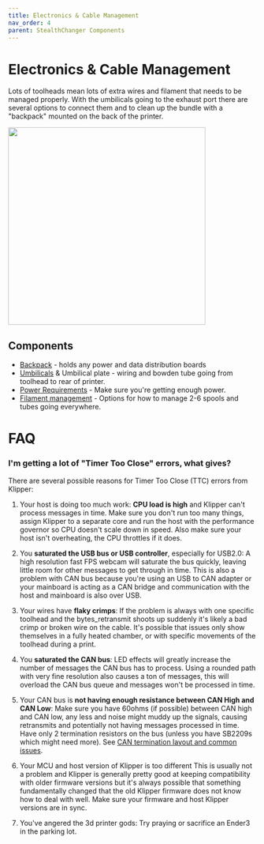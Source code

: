 ```yaml
---
title: Electronics & Cable Management
nav_order: 4
parent: StealthChanger Components
---
```

<!-- Use the page layout at TOC.md:  https://github.com/sdylewski/StealthChanger/blob/main/docs/TOC.md -->

# Electronics & Cable Management
Lots of toolheads mean lots of extra wires and filament that needs to be managed properly. With the umbilicals going to the exhaust port there are several options to connect them and to clean up the bundle with a "backpack" mounted on the back of the printer.

<img src="../media/CableManagement/LDO_Stealthchanger_back_annotated.png" width="400">

## Components
* [Backpack](#Backpack) - holds any power and data distribution boards 
* [Umbilicals](Umbilicals.md) & Umbilical plate - wiring and bowden tube going from toolhead to rear of printer.
* [Power Requirements](Power.md) - Make sure you're getting enough power.
* [Filament management](FilamentManagement.md) - Options for how to manage 2-6 spools and tubes going everywhere.

# FAQ

### I'm getting a lot of "Timer Too Close" errors, what gives?
There are several possible reasons for Timer Too Close (TTC) errors from Klipper:

1. Your host is doing too much work: **CPU load is high** and Klipper can't process messages in time. Make sure you don't run too many things, assign Klipper to a separate core and run the host with the performance governor so CPU doesn't scale down in speed. Also make sure your host isn't overheating, the CPU throttles if it does.

2. You **saturated the USB bus or USB controller**, especially for USB2.0: A high resolution fast FPS webcam will saturate the bus quickly, leaving little room for other messages to get through in time. This is also a problem with CAN bus because you're using an USB to CAN adapter or your mainboard is acting as a CAN bridge and communication with the host and mainboard is also over USB.

3. Your wires have **flaky crimps**: 
If the problem is always with one specific toolhead and the bytes_retransmit shoots up suddenly it's likely a bad crimp or broken wire on the cable. It's possible that issues only show themselves in a fully heated chamber, or with specific movements of the toolhead during a print.

4. You **saturated the CAN bus**:
LED effects will greatly increase the number of messages the CAN bus has to process. Using a rounded path with very fine resolution also causes a ton of messages, this will overload the CAN bus queue and messages won't be processed in time.

5. Your CAN bus is **not having enough resistance between CAN High and CAN Low**:
Make sure you have 60ohms (if possible) between CAN high and CAN low, any less and noise might muddy up the signals, causing retransmits and potentially not having messages processed in time. Have only 2 termination resistors on the bus (unless you have SB2209s which might need more). See [CAN termination layout and common issues](../CableManagement/ElectricalDistribution.md#can-termination-layout-and-common-issues).

6. Your MCU and host version of Klipper is too different
This is usually not a problem and Klipper is generally pretty good at keeping compatibility with older firmware versions but it's always possible that something fundamentally changed that the old Klipper firmware does not know how to deal with well. Make sure your firmware and host Klipper versions are in sync.

7. You've angered the 3d printer gods:
Try praying or sacrifice an Ender3 in the parking lot.










